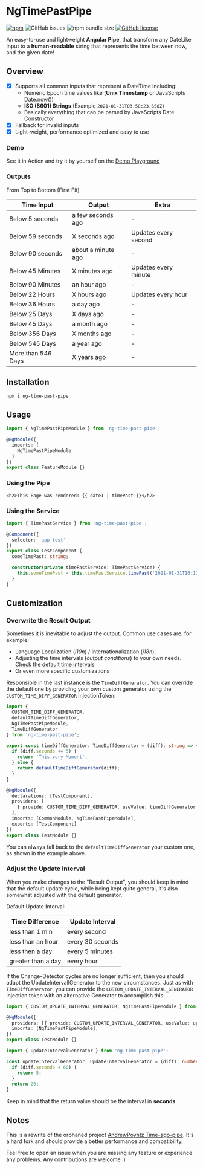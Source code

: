 # NgTimePastPipe

[![npm](https://img.shields.io/npm/v/ng-time-past-pipe)](https://www.npmjs.com/package/ng-time-past-pipe)
![GitHub issues](https://img.shields.io/github/issues/leptoquark1/ng-time-past-pipe)
![npm bundle size](https://img.shields.io/bundlephobia/min/ng-time-past-pipe)
[![GitHub license](https://img.shields.io/github/license/leptoquark1/ng-time-past-pipe)](https://github.com/leptoquark1/ng-time-past-pipe)

An easy-to-use and lightweight **Angular Pipe**, that transform any DateLike Input to a **human-readable** string that represents the time between now, and the given date!

## Overview

- [x] Supports all common inputs that represent a DateTime including:
  * Numeric Epoch time values like (**Unix Timestamp** or JavaScripts Date.now())
  * **ISO (8601) Strings** (Example `2021-01-31T03:58:23.658Z`)
  * Basically everything that can be parsed by JavaScripts Date Constructor
- [x] Fallback for invalid inputs
- [x] Light-weight, performance optimized and easy to use

### Demo

See it in Action and try it by yourself on the [Demo Playground](https://ng-time-past-pipe-playground.vercel.app/)


### Outputs

From Top to Bottom (First Fit)

| Time Input           | Output             |Extra
| -------------------- | ------------------ |---
| Below 5 seconds      | a few seconds ago  | -
| Below 59 seconds     | X seconds ago      | Updates every second
| Below 90 seconds     | about a minute ago | -
| Below 45 Minutes     | X minutes ago      | Updates every minute
| Below 90 Minutes     | an hour ago        | -
| Below 22 Hours       | X hours ago        | Updates every hour
| Below 36 Hours       | a day ago          | -
| Below 25 Days        | X days ago         | -
| Below 45 Days        | a month ago        | -
| Below 356 Days       | X months ago       | -
| Below 545 Days       | a year ago         | -
| More than 546 Days   | X years ago        | -


## Installation

```
npm i ng-time-past-pipe
```


## Usage

```ts
import { NgTimePastPipeModule } from 'ng-time-past-pipe';

@NgModule({
  imports: [
    NgTimePastPipeModule
  ]
})
export class FeatureModule {}
```

### Using the Pipe

```angular2html
<h2>This Page was rendered: {{ date1 | timePast }}</h2>
```

### Using the Service

```typescript
import { TimePastService } from 'ng-time-past-pipe';

@Component({
  selector: 'app-test'
})
export class TestComponent {
  someTimePast: string;

  constructor(private timePastService: TimePastService) {
    this.someTimePast = this.timePastService.timePast('2021-01-31T16:12:00.000Z');
  }
}
```


## Customization

### Overwrite the Result Output

Sometimes it is inevitable to adjust the output. Common use cases are, for example:

- Language Localization (_l10n_) / Internationalization (_i18n_),
- Adjusting the time intervals (_output conditions_) to your own needs. [Check the default time intervals](#outputs)
- Or even more specific customizations

Responsible in the last instance is the `TimeDiffGenerator`.
You can override the default one by providing your own custom generator using the `CUSTOM_TIME_DIFF_GENERATOR` InjectionToken:

```typescript
import {
  CUSTOM_TIME_DIFF_GENERATOR,
  defaultTimeDiffGenerator,
  NgTimePastPipeModule,
  TimeDiffGenerator
} from 'ng-time-past-pipe';

export const timeDiffGenerator: TimeDiffGenerator = (diff): string => {
  if (diff.seconds <= 5) {
    return 'This very Moment';
  } else {
    return defaultTimeDiffGenerator(diff);
  }
}

@NgModule({
  declarations: [TestComponent],
  providers: [
    { provide: CUSTOM_TIME_DIFF_GENERATOR, useValue: timeDiffGenerator },
  ],
  imports: [CommonModule, NgTimePastPipeModule],
  exports: [TestComponent]
})
export class TestModule {}
```

You can always fall back to the `defaultTimeDiffGenerator` your custom one, as shown in the example above.

### Adjust the Update Interval

When you make changes to the "Result Output", you should keep in mind that the default update cycle, while being kept quite general, it's also somewhat adjusted with the default generator.

Default Update Interval:

| Time Difference    | Update Interval  |
| ------------------ | ---------------- |
| less than 1 min    | every second     |
| less than an hour  | every 30 seconds |
| less then a day    | every 5 minutes  |
| greater than a day | every hour       |

If the Change-Detector cycles are no longer sufficient, then you should adapt the UpdateIntervallGenerator to the new circumstances.
Just as with `TimeDiffGenerator`, you can provide the `CUSTOM_UPDATE_INTERVAL_GENERATOR` injection token with an alternative Generator to accomplish this:

```typescript
import { CUSTOM_UPDATE_INTERVAL_GENERATOR, NgTimePastPipeModule } from 'ng-time-past-pipe';

@NgModule({
  providers: [{ provide: CUSTOM_UPDATE_INTERVAL_GENERATOR, useValue: updateIntervalGenerator }],
  imports: [NgTimePastPipeModule],
})
export class TestModule {}
```

```typescript
import { UpdateIntervalGenerator } from 'ng-time-past-pipe';

const updateIntervalGenerator: UpdateIntervalGenerator = (diff): number => {
  if (diff.seconds < 60) {
    return 5;
  }
  return 20;
}
```

Keep in mind that the return value should be the interval in **seconds**.

## Notes

This is a rewrite of the orphaned project [AndrewPoyntz Time-ago-pipe](https://github.com/AndrewPoyntz/time-ago-pipe).
It's a hard fork and should provide a better performance and compatibility.

Feel free to open an issue when you are missing any feature or experience any problems.
Any contributions are welcome :)
